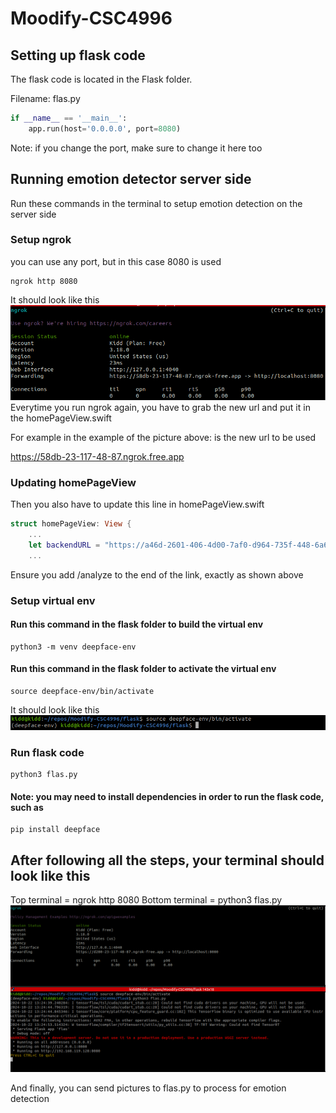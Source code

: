 # Moodify-CSC4996

## Setting up flask code
The flask code is located in the Flask folder. 

Filename: flas.py

```py
if __name__ == '__main__':
    app.run(host='0.0.0.0', port=8080)
```
Note: if you change the port, make sure to change it here too

## Running emotion detector server side
Run these commands in the terminal to setup emotion detection on the server side

### Setup ngrok
you can use any port, but in this case 8080 is used
```terminal
ngrok http 8080
```
It should look like this
![alt text](image-1.png)
Everytime you run ngrok again, you have to grab the new url and put it in the homePageView.swift

For example in the example of the picture above: is the new url to be used

https://58db-23-117-48-87.ngrok.free.app

### Updating homePageView

Then you also have to update this line in homePageView.swift

```swift
struct homePageView: View {
    ...
    let backendURL = "https://a46d-2601-406-4d00-7af0-d964-735f-448-6a6a.ngrok-free.app/analyze"
    ...
```

Ensure you add /analyze to the end of the link, exactly as shown above

### Setup virtual env
#### Run this command in the flask folder to build the virtual env
```terminal
python3 -m venv deepface-env
```

#### Run this command in the flask folder to activate the virtual env
```terminal
source deepface-env/bin/activate
```
It should look like this
![alt text](image.png)

### Run flask code
```terminal
python3 flas.py
```
#### Note: you may need to install dependencies in order to run the flask code, such as
```terminal
pip install deepface
```

## After following all the steps, your terminal should look like this
Top terminal = ngrok http 8080
Bottom terminal = python3 flas.py
![alt text](image-2.png)

And finally, you can send pictures to flas.py to process for emotion detection 